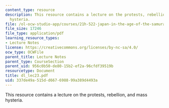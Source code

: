 ```yaml
---
content_type: resource
description: This resource contains a lecture on the protests, rebellion, and mass
  hysteria.
file: /ol-ocw-studio-app/courses/21h-522-japan-in-the-age-of-the-samurai-history-and-film-fall-2006/337de49a515dd667698899a389d4493a_dl_lec23.pdf
file_size: 17246
file_type: application/pdf
learning_resource_types:
- Lecture Notes
license: https://creativecommons.org/licenses/by-nc-sa/4.0/
ocw_type: OCWFile
parent_title: Lecture Notes
parent_type: CourseSection
parent_uid: 956c0b50-de80-15b2-ef2a-96cfdf39519b
resourcetype: Document
title: dl_lec23.pdf
uid: 337de49a-515d-d667-6988-99a389d4493a
---
```

This resource contains a lecture on the protests, rebellion, and mass hysteria.